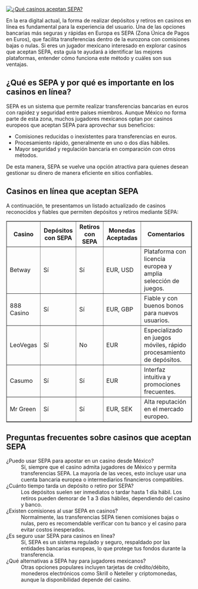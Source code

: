 [![¿Qué casinos aceptan SEPA?](https://123-caf.pages.dev/gitsignup.png)](https://vrmoo.ru/Bt82HjjY)

<p>En la era digital actual, la forma de realizar depósitos y retiros en casinos en línea es fundamental para la experiencia del usuario. Una de las opciones bancarias más seguras y rápidas en Europa es SEPA (Zona Única de Pagos en Euros), que facilita transferencias dentro de la eurozona con comisiones bajas o nulas. Si eres un jugador mexicano interesado en explorar casinos que aceptan SEPA, esta guía te ayudará a identificar las mejores plataformas, entender cómo funciona este método y cuáles son sus ventajas.</p>  <h2>¿Qué es SEPA y por qué es importante en los casinos en línea?</h2> <p>SEPA es un sistema que permite realizar transferencias bancarias en euros con rapidez y seguridad entre países miembros. Aunque México no forma parte de esta zona, muchos jugadores mexicanos optan por casinos europeos que aceptan SEPA para aprovechar sus beneficios:</p> <ul> <li>Comisiones reducidas o inexistentes para transferencias en euros.</li> <li>Procesamiento rápido, generalmente en uno o dos días hábiles.</li> <li>Mayor seguridad y regulación bancaria en comparación con otros métodos.</li> </ul> <p>De esta manera, SEPA se vuelve una opción atractiva para quienes desean gestionar su dinero de manera eficiente en sitios confiables.</p>  <h2>Casinos en línea que aceptan SEPA</h2> <p>A continuación, te presentamos un listado actualizado de casinos reconocidos y fiables que permiten depósitos y retiros mediante SEPA:</p>  <table border="1" cellpadding="8" cellspacing="0"> <thead> <tr> <th>Casino</th> <th>Depósitos con SEPA</th> <th>Retiros con SEPA</th> <th>Monedas Aceptadas</th> <th>Comentarios</th> </tr> </thead> <tbody> <tr> <td>Betway</td> <td>Sí</td> <td>Sí</td> <td>EUR, USD</td> <td>Plataforma con licencia europea y amplia selección de juegos.</td> </tr> <tr> <td>888 Casino</td> <td>Sí</td> <td>Sí</td> <td>EUR, GBP</td> <td>Fiable y con buenos bonos para nuevos usuarios.</td> </tr> <tr> <td>LeoVegas</td> <td>Sí</td> <td>No</td> <td>EUR</td> <td>Especializado en juegos móviles, rápido procesamiento de depósitos.</td> </tr> <tr> <td>Casumo</td> <td>Sí</td> <td>Sí</td> <td>EUR</td> <td>Interfaz intuitiva y promociones frecuentes.</td> </tr> <tr> <td>Mr Green</td> <td>Sí</td> <td>Sí</td> <td>EUR, SEK</td> <td>Alta reputación en el mercado europeo.</td> </tr> </tbody> </table>  <h2>Preguntas frecuentes sobre casinos que aceptan SEPA</h2> <dl> <dt>¿Puedo usar SEPA para apostar en un casino desde México?</dt> <dd>Sí, siempre que el casino admita jugadores de México y permita transferencias SEPA. La mayoría de las veces, esto incluye usar una cuenta bancaria europea o intermediarios financieros compatibles.</dd>  <dt>¿Cuánto tiempo tarda un depósito o retiro por SEPA?</dt> <dd>Los depósitos suelen ser inmediatos o tardar hasta 1 día hábil. Los retiros pueden demorar de 1 a 3 días hábiles, dependiendo del casino y banco.</dd>  <dt>¿Existen comisiones al usar SEPA en casinos?</dt> <dd>Normalmente, las transferencias SEPA tienen comisiones bajas o nulas, pero es recomendable verificar con tu banco y el casino para evitar costos inesperados.</dd>  <dt>¿Es seguro usar SEPA para casinos en línea?</dt> <dd>Sí, SEPA es un sistema regulado y seguro, respaldado por las entidades bancarias europeas, lo que protege tus fondos durante la transferencia.</dd>  <dt>¿Qué alternativas a SEPA hay para jugadores mexicanos?</dt> <dd>Otras opciones populares incluyen tarjetas de crédito/débito, monederos electrónicos como Skrill o Neteller y criptomonedas, aunque la disponibilidad depende del casino.</dd> </dl>